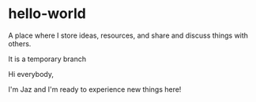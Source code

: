 # hello-world
A place where I store ideas, resources, and share and discuss things with others.

It is a temporary branch

Hi everybody,

I'm Jaz and I'm ready to experience new things here!
